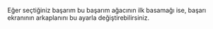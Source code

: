 Eğer seçtiğiniz başarım bu başarım ağacının ilk basamağı ise, başarı ekranının arkaplanını bu ayarla değiştirebilirsiniz.